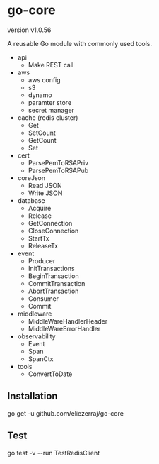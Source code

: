# go-core

version v1.0.56

A reusable Go module with commonly used tools.
- api
    - Make REST call
- aws
    - aws config
    - s3
    - dynamo
    - paramter store
    - secret manager
- cache (redis cluster)
    - Get
    - SetCount
    - GetCount
    - Set
- cert
    - ParsePemToRSAPriv
    - ParsePemToRSAPub
- coreJson
    - Read JSON
    - Write JSON
- database
    - Acquire
    - Release
    - GetConnection
    - CloseConnection
    - StartTx
    - ReleaseTx
- event
    - Producer
    - InitTransactions
    - BeginTransaction
    - CommitTransaction
    - AbortTransaction
    - Consumer
    - Commit
- middleware
    - MiddleWareHandlerHeader
    - MiddleWareErrorHandler
- observability
    - Event
    - Span
    - SpanCtx
- tools
    - ConvertToDate

## Installation

go get -u github.com/eliezerraj/go-core

## Test

go test -v --run TestRedisClient